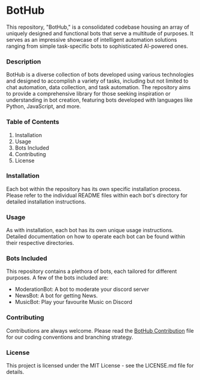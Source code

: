 # BotHub
This repository, "BotHub," is a consolidated codebase housing an array of uniquely designed and functional bots that serve a multitude of purposes. It serves as an impressive showcase of intelligent automation solutions ranging from simple task-specific bots to sophisticated AI-powered ones.

### Description
BotHub is a diverse collection of bots developed using various technologies and designed to accomplish a variety of tasks, including but not limited to chat automation, data collection, and task automation. The repository aims to provide a comprehensive library for those seeking inspiration or understanding in bot creation, featuring bots developed with languages like Python, JavaScript, and more.

### Table of Contents
1. Installation
2. Usage
3. Bots Included
4. Contributing
5. License

### Installation
Each bot within the repository has its own specific installation process. Please refer to the individual README files within each bot's directory for detailed installation instructions.

### Usage
As with installation, each bot has its own unique usage instructions. Detailed documentation on how to operate each bot can be found within their respective directories.

### Bots Included
This repository contains a plethora of bots, each tailored for different purposes. A few of the bots included are:

- ModerationBot: A bot to moderate your discord server
- NewsBot: A bot for getting News.
- MusicBot: Play your favourite Music on Discord


### Contributing
Contributions are always welcome. Please read the [BotHub Contribution](./CONTRIBUTING.md) file for our coding conventions and branching strategy.

### License
This project is licensed under the MIT License - see the LICENSE.md file for details.
 
